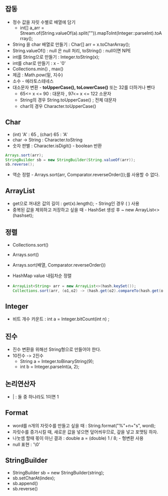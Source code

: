 ## 잡동

- 정수 값을 자릿 수별로 배열에 담기 
  - int[] a_arr = Stream.of(String.valueOf(a).split("")).mapToInt(Integer::parseInt).toArray();
- String 을 char 배열로 만들기 : Char[] arr = x.toCharArray();
- String.valueOf() : null 은 null 처리, toString() : null이면 NPE 
- int를 String으로 만들기 : Integer.toString(x);
- int를 char로 만들기 : x - '0' 
- Collections.min() , max()
- 제곱 : Math.pow(밑, 지수)
- 소수 - 에라토스테네스
- 대소문자 변환 - **toUpperCase(), toLowerCase()** 또는 32를 더하거나 뺀다
  - 65<= x <= 90 : 대문자 , 97<= x <= 122 소문자 
  - String의 경우 String.toUpperCase() ; 전체 대문자 
  - char의 경우 Character.toUpperCase()

## Char

- (int) 'A' : 65 , (char) 65 : 'A'  
- char -> String : Character.toString
- 숫자 판별 : Character.isDigit() - boolean  반환

```java
Arrays.sort(arr);
StringBuilder sb = new StringBuilder(String.valueOf(arr));
sb.reverse();
```

- 역순 정렬 - Arrays.sort(arr, Comparator.reverseOrder());를 사용할 수 없다.



## ArrayList

- get으로 꺼내온 값의 길이 : get(x).length(); - String인 경우 ( ) 사용
- 중복된 값을 제외하고 저장하고 싶을 때 - HashSet 생성 후 ~ new ArrayList<>(hashset); 

## 정렬

- Collections.sort()

- Arrays.sort() 

- Arrays.sort(배열, Comparator.reverseOrder())

- HashMap value 내림차순 정렬

- ```java
  ArrayList<String> arr = new ArrayList<>(hash.keySet());
  Collections.sort(arr, (o1,o2) -> (hash.get(o2).compareTo(hash.get(o1))));
  ```

## Integer

- 비트 개수 카운트 : int a = Integer.bitCount(int n) ;  

## 진수

- 진수 변환을 위해선 String형으로 만들어야 한다.
- 10진수 -> 2진수 
  - String a = Integer.toBinaryString(9);
  - int b = Integer.parseInt(a, 2);



## 논리연산자

- | : 둘 중 하나라도 1이면 1 



## Format

- word를 n개의 자릿수를 만들고 싶을 때 : String.format("%"+n+"s", word);
- 자릿수를 증가시킬 때, 새로운 값을 넣으면 덮어씌우므로, 갚을 넣고 포맷팅 하자.
- 나눗셈 할때 몫이 아닌 결과 : double a = (double) 1 / 8; - 형변환 사용 
- null 표현 : '\0'



## StringBuilder

- StringBuilder sb = new StringBuilder(string);
- sb.setCharAt(index);
- sb.append()
- sb.reverse()



